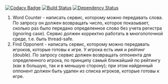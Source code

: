 [![Codacy Badge](https://api.codacy.com/project/badge/Grade/44295576ab5e44c1b9b3524d78b69b67)](https://www.codacy.com/app/vlad-kucher/spribe?utm_source=github.com&amp;utm_medium=referral&amp;utm_content=vlad-kucher/spribe&amp;utm_campaign=Badge_Grade)
[![Build Status](https://travis-ci.org/vlad-kucher/spribe.svg?branch=master)](https://travis-ci.org/vlad-kucher/spribe)
[![Dependency Status](https://www.versioneye.com/user/projects/5a0236cd15f0d72ed30311b0/badge.svg?style=flat-square)](https://www.versioneye.com/user/projects/5a0236cd15f0d72ed30311b0)

1.	Word Counter - написать сервис, которому можно передавать слова. По запросу он должен возвращать число, которое показывает, сколько раз было передано определенное слово без учета регистра (ignoring case). Сервис должен корректно работать в многопоточной среде, т.е. быть thread-safe.
2.	Find Opponent - написать сервис, которому можно передавать игроков, которые готовы к игре. У игрока есть имя и рейтинг (double). По запросу сервис должен возвращать оппонента для определенного игрока, по принципу самый ближайший по рейтингу (как в большую, так и в меньшую сторону); при этом найденный оппонент должен быть удален из списка игроков, которые готовы к игре.
